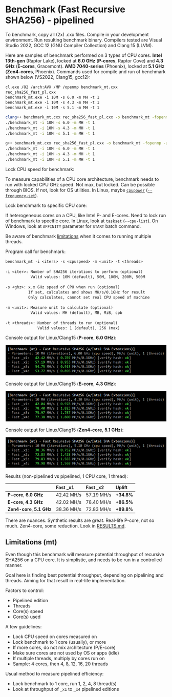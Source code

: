 # Benchmark (Fast Recursive SHA256) - pipelined

To benchmark, copy all (2x) .cxx files. Compile in your development environment. Run resulting benchmark binary. Compilers tested are Visual Studio 2022, GCC 12 (GNU Compiler Collection) and Clang 15 (LLVM).

Here are samples of benchmark performed on 3 types of CPU cores. **Intel 13th-gen** (Raptor Lake), locked at **6.0 GHz** (**P-cores**, Raptor Cove) and **4.3 GHz** (**E-cores**, Gracemont). **AMD 7040-series** (Phoenix), locked at **5.1 GHz** (**Zen4-cores**, Phoenix). Commands used for compile and run of benchmark shown below (VS2022, Clang15, gcc12):

```batchfile
cl.exe /O2 /arch:AVX /MP /openmp benchmark_mt.cxx rec_sha256_fast_pl.cxx
benchmark_mt.exe -i 10M -s 6.0 -m MH -t 1
benchmark_mt.exe -i 10M -s 4.3 -m MH -t 1
benchmark_mt.exe -i 10M -s 5.1 -m MH -t 1
```

```sh
clang++ benchmark_mt.cxx rec_sha256_fast_pl.cxx -o benchmark_mt -fopenmp -z noexecstack -mavx -msha -O2
./benchmark_mt -i 10M -s 6.0 -m MH -t 1
./benchmark_mt -i 10M -s 4.3 -m MH -t 1
./benchmark_mt -i 10M -s 5.1 -m MH -t 1
```

```sh
g++ benchmark_mt.cxx rec_sha256_fast_pl.cxx -o benchmark_mt -fopenmp -z noexecstack -mavx -msha -O2
./benchmark_mt -i 10M -s 6.0 -m MH -t 1
./benchmark_mt -i 10M -s 4.3 -m MH -t 1
./benchmark_mt -i 10M -s 5.1 -m MH -t 1
```

Lock CPU speed for benchmark:

To measure capabilities of a CPU core architecture, benchmark needs to run with locked CPU GHz speed. Not max, but locked. Can be possible through BIOS. If not, look for OS utilities. In Linux, maybe [`cpupower`](https://manpages.ubuntu.com/manpages/en/man1/cpupower.1.html) ([`--frequency-set`](https://manpages.ubuntu.com/manpages/man1/cpupower-frequency-set.1.html)).

Lock benchmark to specific CPU core:

If heterogeneous cores on a CPU, like Intel P- and E-cores. Need to lock run of benchmark to specific core. In Linux, look at [`taskset`](https://manpages.ubuntu.com/manpages/en/man1/taskset.1.html) (`--cpu-list`). On Windows, look at `AFFINITY` parameter for `START` batch command.

Be aware of benchmark [limitations](#limitations-mt) when it comes to running multiple threads.

Program call for benchmark:
```
benchmark_mt -i <iters> -s <cpuspeed> -m <unit> -t <threads>

-i <iter>: Number of SHA256 iterations to perform (optional)
           Valid values: 10M (default), 50M, 100M, 200M, 500M

-s <ghz>: x.x GHz speed of CPU when run (optional)
          If set, calculates and shows MH/s/0.1GHz for result
          Only calculates, cannot set real CPU speed of machine

-m <unit>: Measure unit to calculate (optional)
           Valid values: MH (default), MB, MiB, cpb

-t <threads>: Number of threads to run (optional)
              Valid values: 1 (default), 256 (max)
```
Console output for Linux/Clang15 (**P-core**, **6.0 GHz**):

![Console output Linux/Clang15 P-core](/pipeline_mt/media/benchmark_mt_p.png "Console output Linux/Clang15 P-core benchmark")

Console output for Linux/Clang15 (**E-core**, **4.3 GHz**):

![Console output Linux/Clang15 E-core](/pipeline_mt/media/benchmark_mt_e.png "Console output Linux/Clang15 E-core benchmark")

Console output for Linux/Clang15 (**Zen4-core**, **5.1 GHz**):

![Console output Linux/Clang15 Zen4-core](/pipeline_mt/media/benchmark_mt_z4.png "Console output Linux/Clang15 Zen4-core benchmark")

Results (non-pipelined vs pipelined, 1 CPU core, 1 thread):

| | Fast _x1 | Fast _x2 | Uplift |
| :--- | :--- | :--- | :--- |
| **P-core**, **6.0 GHz** | 42.42 MH/s | 57.19 MH/s | **+34.8%** |
| **E-core**, **4.3 GHz** | 42.02 MH/s | 78.40 MH/s | **+86.5%** |
| **Zen4-core**, **5.1 GHz** | 38.36 MH/s | 72.83 MH/s | **+89.8%** |

There are nuances. Synthetic results are great. Real-life P-core, not so much. Zen4-core, some reduction. Look in [RESULTS.md](RESULTS.md).

## Limitations (mt)

Even though this benchmark will measure potential throughput of recursive SHA256 on a CPU core. It is simplistic, and needs to be run in a controlled manner.

Goal here is finding best potential throughput, depending on pipelining and threads. Aiming for that result in real-life implementation.

Factors to control:
- Pipelined edition
- Threads
- Core(s) speed
- Core(s) used

A few guidelines:
- Lock CPU speed on cores measured on
- Lock benchmark to 1 core (usually), or more
- If more cores, do not mix architecture (P/E-core)
- Make sure cores are not used by OS or apps (idle)
- If multiple threads, multiply by cores run on
- Sample: 4 cores, then 4, 8, 12, 16, 20 threads

Usual method to measure pipelined efficiency:
- Lock benchmark to 1 core, run 1, 2, 4, 8 thread(s)
- Look at throughput of `_x1` to `_x4` pipelined editions

<!-- eof -->
